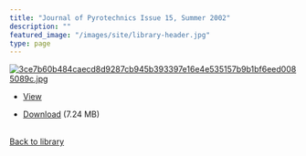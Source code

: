```yaml
---
title: "Journal of Pyrotechnics Issue 15, Summer 2002"
description: ""
featured_image: "/images/site/library-header.jpg"
type: page
---
```


<a href="https://drive.google.com/uc?export=view&id=1AWHDRX4HOt-Wg1hESndT9SJiY3lupCr3" target="_blank">![3ce7b60b484caecd8d9287cb945b393397e16e4e535157b9b1bf6eed0085089c.jpg](https://drive.google.com/uc?export=view&id=1eVPMfQcTPVwdpFCHj3ms7Bc2ni89Dx9H)</a>
* <a href="https://drive.google.com/uc?export=view&id=1AWHDRX4HOt-Wg1hESndT9SJiY3lupCr3" target="_blank">View</a>

* [Download](https://drive.google.com/uc?export=download&id=1AWHDRX4HOt-Wg1hESndT9SJiY3lupCr3) (7.24 MB)

<br />[Back to library](/library/)
